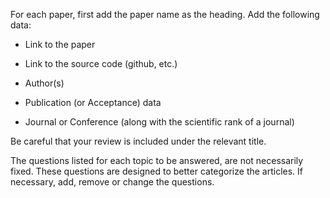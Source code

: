 For each paper, first add the paper name as the heading. Add the following data:

- Link to the paper

- Link to the source code (github, etc.)

- Author(s)

- Publication (or Acceptance) data

- Journal or Conference (along with the scientific rank of a journal)

Be careful that your review is included under the relevant title.

The questions listed for each topic to be answered, are not necessarily fixed. These questions are designed to better categorize the articles. If necessary, add, remove or change the questions.
